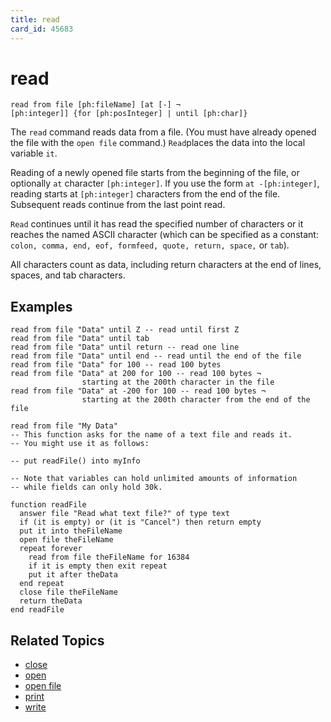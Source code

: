 ```yaml
---
title: read
card_id: 45683
---
```


# read

```
read from file [ph:fileName] [at [-] ¬
[ph:integer]] {for [ph:posInteger] | until [ph:char]}
```

The `read` command reads data from a file. (You must have already opened the file with the `open file` command.) ` Read `places the data into the local variable `it`.

Reading of a newly opened file starts from the beginning of the file, or optionally  `at` character `[ph:integer]`. If you use the form `at -[ph:integer]`, reading starts at `[ph:integer]` characters from the end of the file. Subsequent reads continue from the last point read.

`Read` continues until it has read the specified number of characters or it reaches the named ASCII character (which can be specified as a constant: `colon, comma, end, eof, formfeed, quote, return, space,` or `tab`).

All characters count as data, including return characters at the end of lines, spaces, and tab characters.

## Examples

```
read from file "Data" until Z -- read until first Z  
read from file "Data" until tab  
read from file "Data" until return -- read one line
read from file "Data" until end -- read until the end of the file
read from file "Data" for 100 -- read 100 bytes
read from file "Data" at 200 for 100 -- read 100 bytes ¬
                starting at the 200th character in the file
read from file "Data" at -200 for 100 -- read 100 bytes ¬
                starting at the 200th character from the end of the file

read from file "My Data"
-- This function asks for the name of a text file and reads it.
-- You might use it as follows:

-- put readFile() into myInfo

-- Note that variables can hold unlimited amounts of information
-- while fields can only hold 30k.

function readFile
  answer file "Read what text file?" of type text
  if (it is empty) or (it is "Cancel") then return empty
  put it into theFileName
  open file theFileName
  repeat forever
    read from file theFileName for 16384
    if it is empty then exit repeat
    put it after theData
  end repeat
  close file theFileName
  return theData
end readFile
```

## Related Topics

* [close](/HyperTalkReference/commands/close)
* [open](/HyperTalkReference/commands/open)
* [open file](/HyperTalkReference/commands/open-file)
* [print](/HyperTalkReference/commands/print)
* [write](/HyperTalkReference/commands/write)
